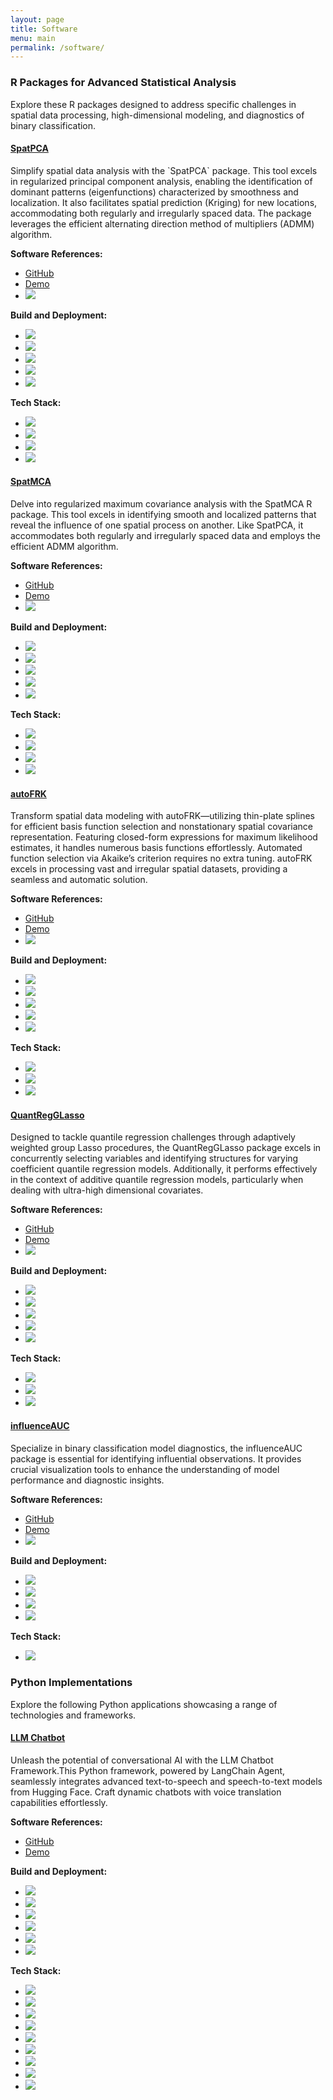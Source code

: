 ```yaml
---
layout: page
title: Software
menu: main
permalink: /software/
---
```


<h3>R Packages for Advanced Statistical Analysis</h3>

<p>Explore these R packages designed to address specific challenges in spatial data processing, high-dimensional
    modeling, and diagnostics of binary classification.</p>


<div class="list-group">
    <div class="list-group-item row">
        <div class="col-md-6">
                <h4 class="list-group-item-heading"><a href="https://egpivo.github.io/SpatPCA/">SpatPCA</a></h4>
                <p class="list-group-item-text"> Simplify spatial data analysis with the `SpatPCA` package. This tool excels
                    in regularized principal component analysis, enabling the identification of dominant patterns
                    (eigenfunctions) characterized by smoothness and localization. It also facilitates spatial prediction
                    (Kriging) for new locations, accommodating both regularly and irregularly spaced data. The package
                    leverages the efficient alternating direction method of multipliers (ADMM) algorithm.
                </p>
            </div>
        <div class="col-md-6">
            <div class="software-ref">
                <strong>Software References:</strong>
                <ul class="list-inline">
                    <li><i class="fab fa-github fa-lg"></i> <a href="https://github.com/egpivo/SpatPCA">GitHub</a></li>
                    <li><i class="fas fa-eye fa-lg"></i> <a href="https://egpivo.github.io/SpatPCA/articles">Demo</a></li>
       <li><a href="https://doi.org/10.1080/10618600.2016.1157483"><img
                        src="https://img.shields.io/badge/JCGS-10.18637%2F10618600.2016.1157483-brightgreen"/></a></li></ul>
            </div>
            <div class="build-deployment">
                <strong>Build and Deployment:</strong>
                <ul class="list-inline">
            <li><a href="https://github.com/egpivo/SpatPCA/actions"><img
                    src="https://github.com/egpivo/SpatPCA/workflows/R-CMD-check/badge.svg"/></a></li>
              <li><a href="https://cran.rstudio.com/web/packages/SpatPCA"><img
                        src="http://www.r-pkg.org/badges/version/SpatPCA"/></a></li>
                <li><a href="https://cran.rstudio.com/web/packages/SpatPCA"><img
                        src="http://cranlogs.r-pkg.org/badges/SpatPCA"/></a></li>
                <li><a href="https://cran.rstudio.com/web/packages/SpatPCA"><img
                        src="https://cranlogs.r-pkg.org/badges/grand-total/SpatPCA"/></a></li>
                <li><a href="https://codecov.io/github/egpivo/SpatpCA?branch=master"><img
                        src="https://img.shields.io/codecov/c/github/egpivo/SpatPCA/master.svg"/></a></li>
                      </ul>
            </div>
            <div class="tech-stack">
                <strong>Tech Stack:</strong>
                <ul class="list-inline">
                    <li><a href="https://cran.r-project.org/"><img src="https://img.shields.io/badge/r-black?style=flat-square&logo=r"/></a>
                    </li>
                    <li><a href="https://www.rcpp.org/"><img
                            src="https://img.shields.io/badge/Rcpp-black?style=flat-square&logo=rcpp"/></a>
                    </li>
                    <li><a href="https://arma.sourceforge.net/"><img
                            src="https://img.shields.io/badge/Armadillo-black?style=flat-square&logo=armadillo"/></a>
                    </li>
                    <li><a href="https://rcppcore.github.io/RcppParallel/"><img
                            src="https://img.shields.io/badge/RcppParallel-black?style=flat-square&logo=rcppparallel"/></a>
                    </li>
                 </ul>
            </div>
        </div>
        </div>
    <div class="list-group-item row">
        <div class="col-md-6">
        <h4 class="list-group-item-heading"><a href="https://egpivo.github.io/SpatMCA/">SpatMCA</a></h4>
        <p class="list-group-item-text"> Delve into regularized maximum covariance analysis with the SpatMCA R
            package. This tool excels in identifying smooth and localized patterns that reveal the influence of
            one spatial process on another. Like SpatPCA, it accommodates both regularly and irregularly spaced
            data and employs the efficient ADMM algorithm.
        </p>
        </div>
        <div class="col-md-6">
        <div class="software-ref">
            <strong>Software References:</strong>
            <ul class="list-inline">
                <li><i class="fab fa-github fa-lg"></i> <a href="https://github.com/egpivo/SpatMCA">GitHub</a></li>
                <li><i class="fas fa-eye fa-lg"></i> <a href="https://egpivo.github.io/SpatMCA/reference/spatmca.html">Demo</a></li>
<li><a href="https://doi.org/10.1002/env.2481"><img
                    src="https://img.shields.io/badge/Environmetrics-10.1002%2Fenv.2481-brightgreen"/></a></li>

</ul>
        </div>
        <div class="build-deployment">
            <strong>Build and Deployment:</strong>
            <ul class="list-inline">
            <li><a href="https://github.com/egpivo/SpatMCA/actions"><img
                    src="https://github.com/egpivo/SpatMCA/workflows/R-CMD-check/badge.svg"/></a></li>
             <li><a href="https://cran.rstudio.com/web/packages/SpatMCA"><img
                    src="http://www.r-pkg.org/badges/version/SpatMCA"/></a></li>
            <li><a href="https://cran.rstudio.com/web/packages/SpatMCA"><img
                    src="http://cranlogs.r-pkg.org/badges/SpatMCA"/></a></li>
            <li><a href="https://cran.rstudio.com/web/packages/SpatMCA"><img
                    src="https://cranlogs.r-pkg.org/badges/grand-total/SpatMCA"/></a></li>
            <li><a href="https://codecov.io/github/egpivo/SpatMCA?branch=master"><img
                    src="https://img.shields.io/codecov/c/github/egpivo/SpatMCA/master.svg"/></a></li>
                        </ul>
        </div>
        <div class="tech-stack">
            <strong>Tech Stack:</strong>
            <ul class="list-inline">
                <li><a href="https://cran.r-project.org/"><img src="https://img.shields.io/badge/r-black?style=flat-square&logo=r"/></a>
                </li>
                <li><a href="https://www.rcpp.org/"><img
                        src="https://img.shields.io/badge/Rcpp-black?style=flat-square&logo=rcpp"/></a>
                </li>
                <li><a href="https://arma.sourceforge.net/"><img
                        src="https://img.shields.io/badge/Armadillo-black?style=flat-square&logo=armadillo"/></a>
                </li>
                <li><a href="https://rcppcore.github.io/RcppParallel/"><img
                        src="https://img.shields.io/badge/RcppParallel-black?style=flat-square&logo=rcppparallel"/></a>
                </li>
             </ul>
        </div>
    </div>
 </div>
    <div class="list-group-item row">
        <div class="col-md-6">
        <h4 class="list-group-item-heading"><a href="https://egpivo.github.io/autoFRK/">autoFRK</a></h4>
        <p class="list-group-item-text"> Transform spatial data modeling with autoFRK—utilizing thin-plate splines for efficient basis function selection and nonstationary spatial covariance representation. Featuring closed-form expressions for maximum likelihood estimates, it handles numerous basis functions effortlessly. Automated function selection via Akaike’s criterion requires no extra tuning. autoFRK excels in processing vast and irregular spatial datasets, providing a seamless and automatic solution.
        </p>
        </div>
        <div class="col-md-6">
        <div class="software-ref">
            <strong>Software References:</strong>
            <ul class="list-inline">
                <li><i class="fab fa-github fa-lg"></i> <a href="https://github.com/egpivo/autoFRK">GitHub</a></li>
                <li><i class="fas fa-eye fa-lg"></i> <a href="https://egpivo.github.io/autoFRK/reference/autoFRK.html">Demo</a></li>
                <li><a href="https://doi.org/10.1080/00401706.2017.1345701"><img
                    src="https://img.shields.io/badge/Technometrics-10.1080%2F00401706.2017.1345701-brightgreen"/></a></li>
            </ul>
        </div>
        <div class="build-deployment">
            <strong>Build and Deployment:</strong>
            <ul class="list-inline">
            <li><a href="https://github.com/egpivo/autoFRK/actions"><img
                    src="https://github.com/egpivo/autoFRK/workflows/R-CMD-check/badge.svg"/></a></li>
            <li><a href="https://cran.rstudio.com/web/packages/autoFRK"><img
                    src="http://www.r-pkg.org/badges/version/autoFRK"/></a></li>
            <li><a href="https://cran.rstudio.com/web/packages/autoFRK"><img
                    src="http://cranlogs.r-pkg.org/badges/autoFRK"/></a></li>
            <li><a href="https://cran.rstudio.com/web/packages/autoFRK"><img
                    src="https://cranlogs.r-pkg.org/badges/grand-total/autoFRK"/></a></li>
            <li><a href="https://codecov.io/github/egpivo/autoFRK?branch=master"><img
                    src="https://img.shields.io/codecov/c/github/egpivo/autoFRK/master.svg"/></a></li>
            </ul>
        </div>
        <div class="tech-stack">
            <strong>Tech Stack:</strong>
            <ul class="list-inline">
                <li><a href="https://cran.r-project.org/"><img src="https://img.shields.io/badge/r-black?style=flat-square&logo=r"/></a>
                </li>
                <li><a href="https://www.rcpp.org/"><img
                        src="https://img.shields.io/badge/Rcpp-black?style=flat-square&logo=rcpp"/></a>
                </li>
                <li><a href="https://eigen.tuxfamily.org/"><img
                        src="https://img.shields.io/badge/Eigen-black?style=flat-square&logo=eigen"/></a>
                </li>
             </ul>
        </div>
    </div>
</div>
    <div class="list-group-item row">
        <div class="col-md-6">
        <h4 class="list-group-item-heading"><a href="https://egpivo.github.io/QuantRegGLasso/">QuantRegGLasso</a></h4>
        <p class="list-group-item-text">
            Designed to tackle quantile regression challenges through adaptively weighted group Lasso procedures, the
            QuantRegGLasso package excels in concurrently selecting variables and identifying structures for varying
            coefficient quantile regression models. Additionally, it performs effectively in the context of additive
            quantile regression models, particularly when dealing with ultra-high dimensional covariates.
        </p>
        </div>
        <div class="col-md-6">
        <div class="software-ref">
            <strong>Software References:</strong>
            <ul class="list-inline">
            <li><i class="fab fa-github fa-lg"></i> <a href="https://github.com/egpivo/QuantRegGLasso">GitHub</a></li>
            <li><i class="fas fa-eye fa-lg"></i> <a href="https://egpivo.github.io/QuantRegGLasso/reference/qrglasso.html">Demo</a></li>
            <li><a href="https://doi.org/10.3150/18-BEJ1091"><img
                    src="https://img.shields.io/badge/Bernoulli-10.3150%2FBEJ1091-brightgreen"/></a></li>
            </ul>
        </div>
        <div class="build-deployment">
            <strong>Build and Deployment:</strong>
            <ul class="list-inline">
            <li><a href="https://github.com/egpivo/QuantRegGLasso/actions"><img
                    src="https://github.com/egpivo/QuantRegGLasso/workflows/R-CMD-check/badge.svg"/></a></li>
             <li><a href="https://cran.rstudio.com/web/packages/QuantRegGLasso"><img
                    src="http://www.r-pkg.org/badges/version/QuantRegGLasso"/></a></li>
            <li><a href="https://cran.rstudio.com/web/packages/QuantRegGLasso"><img
                    src="http://cranlogs.r-pkg.org/badges/QuantRegGLasso"/></a></li>
            <li><a href="https://cran.rstudio.com/web/packages/QuantRegGLasso"><img
                    src="https://cranlogs.r-pkg.org/badges/grand-total/QuantRegGLasso"/></a></li>
            <li><a href="https://codecov.io/github/egpivo/QuantRegGLasso?branch=master"><img
                    src="https://img.shields.io/codecov/c/github/egpivo/QuantRegGLasso/master.svg"/></a></li>
                        </ul>
        </div>
        <div class="tech-stack">
            <strong>Tech Stack:</strong>
            <ul class="list-inline">
                <li><a href="https://cran.r-project.org/"><img src="https://img.shields.io/badge/r-black?style=flat-square&logo=r"/></a>
                </li>
                <li><a href="https://www.rcpp.org/"><img
                        src="https://img.shields.io/badge/Rcpp-black?style=flat-square&logo=rcpp"/></a>
                </li>
                <li><a href="https://arma.sourceforge.net/"><img
                        src="https://img.shields.io/badge/Armadillo-black?style=flat-square&logo=armadillo"/></a>
                </li>
             </ul>
        </div>
    </div>
</div>
    <div class="list-group-item row">
        <div class="col-md-6">
        <h4 class="list-group-item-heading"><a href="https://boshiangke.github.io/InfluenceAUC/">influenceAUC</a></h4>
        <p class="list-group-item-text"> Specialize in binary classification model diagnostics, the
            influenceAUC package is essential for identifying influential observations. It provides crucial
            visualization tools to enhance the understanding of model performance and diagnostic insights.
        </p>
        </div>
        <div class="col-md-6">
        <div class="software-ref">
            <strong>Software References:</strong>
            <ul class="list-inline">
            <li><i class="fab fa-github fa-lg"></i> <a href="https://github.com/BoShiangKe/influenceAUC">GitHub</a></li>
            <li><i class="fas fa-eye fa-lg"></i> <a href="https://boshiangke.github.io/InfluenceAUC/reference/IAUC.html">Demo</a></li>
            <li><a href="https://doi.org/10.1080/10543406.2017.1377728"><img
                    src="https://img.shields.io/badge/JBS-10.1080%2F10543406.2017.1377728-brightgreen"/></a>
                </li>
            </ul>
        </div>
        <div class="build-deployment">
            <strong>Build and Deployment:</strong>
            <ul class="list-inline">
            <li><a href="https://github.com/BoShiangKe/influenceAUC/actions"><img
                    src="https://github.com/BoShiangKe/influenceAUC/workflows/R-CMD-check/badge.svg"/></a></li>
            <li><a href="https://cran.rstudio.com/web/packages/influenceAUC"><img
                    src="http://www.r-pkg.org/badges/version/influenceAUC"/></a></li>
            <li><a href="https://cran.rstudio.com/web/packages/influenceAUC"><img
                    src="http://cranlogs.r-pkg.org/badges/influenceAUC"/></a></li>
            <li><a href="https://cran.rstudio.com/web/packages/influenceAUC"><img
                    src="https://cranlogs.r-pkg.org/badges/grand-total/influenceAUC"/></a></li>
            </ul>
        </div>
        <div class="tech-stack">
            <strong>Tech Stack:</strong>
            <ul class="list-inline">
                <li><a href="https://cran.r-project.org/"><img src="https://img.shields.io/badge/r-black?style=flat-square&logo=r"/></a>
                </li>
             </ul>
        </div>
    </div>
</div>
</div>


<h3>Python Implementations</h3>
<p>Explore the following Python applications showcasing a range of technologies and frameworks.</p>


<div class="list-group">
    <div class="list-group-item row">
        <div class="col-md-6">
        <h4 class="list-group-item-heading"><a href="https://egpivo.com/chatbot">LLM Chatbot</a></h4>
        <p class="list-group-item-text">
            Unleash the potential of conversational AI with the LLM Chatbot Framework.This Python framework, powered by LangChain Agent, seamlessly integrates advanced text-to-speech and speech-to-text models from Hugging Face. Craft dynamic chatbots with voice translation capabilities effortlessly.
        </p>
        </div>
        <div class="col-md-6">
        <div class="software-ref">
            <strong>Software References:</strong>
            <ul class="list-inline">
                <li><i class="fab fa-github fa-lg"></i> <a href="https://github.com/egpivo/llmchatbot">GitHub</a></li>
                <li><i class="fas fa-eye fa-lg"></i> <a href="https://egpivo.com/chatbot/">Demo</a></li>
            </ul>
        </div>
        <div class="build-deployment">
            <strong>Build and Deployment:</strong>
            <ul class="list-inline">
                <li><a href="https://github.com/egpivo/llmchatbot/actions"><img
                        src="https://github.com/egpivo/llmchatbot/workflows/CI/badge.svg"/></a></li>
                <li><a href="https://codecov.io/gh/egpivo/llmchatbot"><img
                        src="https://codecov.io/gh/egpivo/llmchatbot/branch/main/graph/badge.svg"/></a></li>
                <li><a href="https://hub.docker.com/r/egpivo/llmchatbot/tags"><img
                        src="https://img.shields.io/docker/pulls/egpivo/chatbot"/></a></li>
                <li><a href="https://hub.docker.com/r/egpivo/llmchatbot/tags"><img
                        src="https://img.shields.io/docker/image-size/egpivo/chatbot"/></a></li>
                <li>  <a href="https://pypi.org/project/llmchatbot/"><img src="https://img.shields.io/pypi/v/llmchatbot.svg?logo=pypi&label=PyPI&logoColor=silver"/></a></li>
                <li><a href="https://pypi.org/project/llmchatbot/"><img src="https://img.shields.io/pypi/dm/llmchatbot"/></a></li>
            </ul>
        </div>
        <div class="tech-stack">
            <strong>Tech Stack:</strong>
            <ul class="list-inline">
                <li><a href="https://openai.com/"><img src="https://img.shields.io/badge/openai-black?style=flat-square&logo=openai"/></a>
                </li>
                <li><a href="https://huggingface.co/"><img
                        src="https://img.shields.io/badge/Hugging_Face-black?style=flat-square&logo=hugging%20face"/></a>
                </li>
                <li><a href="https://www.langchain.com/"><img
                        src="https://img.shields.io/badge/LangChain-007ACC?style=flat-square&logo=langchain&logoColor=black"/></a>
                </li>
                <li><a href="https://pytorch.org/"><img
                        src="https://img.shields.io/badge/PyTorch-black?style=flat-square&logo=pytorch"/></a></li>
                <li><a href="https://fastapi.tiangolo.com/"><img
                        src="https://img.shields.io/badge/fastapi-black?style=flat-square&logo=fastapi"/></a></li>
                <li><a href="https://www.bentoml.com/"><img
                        src="https://img.shields.io/badge/bentoml-black?style=flat-square&logo=bentoml"/></a></li>
                <li><a href="https://www.gradio.app/"><img
                        src="https://img.shields.io/badge/Gradio-4A4A4A?style=flat-square&logo=gradio&logoColor=black"/></a>
                </li>
                <li><a href="https://www.docker.com/"><img src="https://img.shields.io/badge/docker-black?style=flat-square&logo=docker"/></a>
                </li>
                <li><a href="https://www.alibabacloud.com/z"><img
                        src="https://img.shields.io/badge/AlibabaCloud-orange?logo=alibaba-cloud&color=black"/></a></li>
            </ul>
        </div>
    </div>
    </div>
</div>
